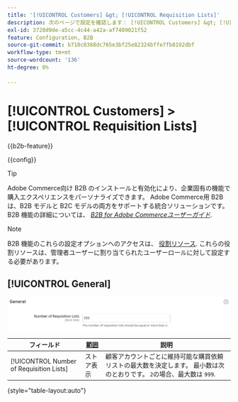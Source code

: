 ```yaml
---
title: '[!UICONTROL Customers] &gt; [!UICONTROL Requisition Lists]'
description: 次のページで設定を確認します： [!UICONTROL Customers] &gt; [!UICONTROL Requisition Lists] コマース管理のページ。
exl-id: 3720d9de-a5cc-4c44-a42a-af7409021f52
feature: Configuration, B2B
source-git-commit: b710c0368dc765e3bf25e82324bffe7fb8192dbf
workflow-type: tm+mt
source-wordcount: '136'
ht-degree: 0%

---
```


# [!UICONTROL Customers] > [!UICONTROL Requisition Lists]

{{b2b-feature}}

{{config}}

>[!TIP]
>
>Adobe Commerce向け B2B のインストールと有効化により、企業固有の機能で購入エクスペリエンスをパーソナライズできます。 Adobe Commerce用 B2B は、B2B モデルと B2C モデルの両方をサポートする統合ソリューションです。 B2B 機能の詳細については、 [_B2B for Adobe Commerceユーザーガイド_](https://experienceleague.adobe.com/docs/commerce-admin/b2b/introduction.html).

>[!NOTE]
>
>B2B 機能のこれらの設定オプションへのアクセスは、 [役割リソース](../../systems/permissions-user-roles.md#role-resources). これらの役割リソースは、管理者ユーザーに割り当てられたユーザーロールに対して設定する必要があります。

## [!UICONTROL General]

![一般](./assets/requisition-lists-general.png)<!-- zoom -->

<!-- General](https://docs.magento.com/user-guide/stores/b2b-configure-requisition-lists.html) -->

| フィールド | [範囲](../../getting-started/websites-stores-views.md#scope-settings) | 説明 |
|--- |--- |--- |
| [!UICONTROL Number of Requisition Lists] | ストア表示 | 顧客アカウントごとに維持可能な購買依頼リストの最大数を決定します。 最小数は次のとおりです。 `2`の場合、最大数は `999`. |

{style="table-layout:auto"}
